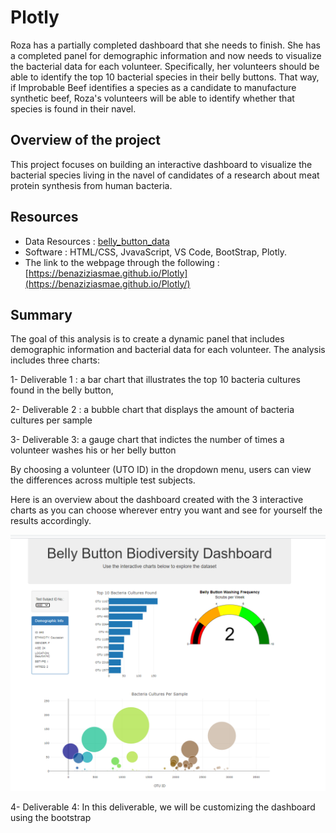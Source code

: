 # Plotly

Roza has a partially completed dashboard that she needs to finish. She has a completed panel for demographic information and now needs to visualize the bacterial data for each volunteer. Specifically, her volunteers should be able to identify the top 10 bacterial species in their belly buttons. That way, if Improbable Beef identifies a species as a candidate to manufacture synthetic beef, Roza's volunteers will be able to identify whether that species is found in their navel.



## Overview of the project 

This project focuses on building an interactive dashboard to visualize the bacterial species living in the navel of candidates of a research about meat protein synthesis from human bacteria.


## Resources

- Data Resources : [belly_button_data](/samples.json)
- Software : HTML/CSS, JvavaScript, VS Code, BootStrap, Plotly.
- The link to the webpage through the following : [https://benaziziasmae.github.io/Plotly](https://benaziziasmae.github.io/Plotly/)

## Summary

The goal of this analysis is to create a dynamic panel that includes demographic information and bacterial data for each volunteer. The analysis includes three charts: 

1- Deliverable 1 : a bar chart that illustrates the top 10 bacteria cultures found in the belly button,

2- Deliverable 2 : a bubble chart that displays the amount of bacteria cultures per sample

3- Deliverable 3: a gauge chart that indictes the number of times a volunteer washes his or her belly button 

 By choosing a volunteer (UTO ID) in the dropdown menu, users can view the differences across multiple test subjects.
 
Here is an overview about the dashboard created with the 3 interactive charts as you can choose wherever entry you want and see for yourself the results accordingly.

![belly_button2](/images/belly_button2.PNG)


4- Deliverable 4: In this deliverable, we will be customizing the dashboard using the bootstrap 














